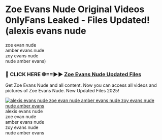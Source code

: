 # Zoe Evans Nude Original Videos 0nlyFans Leaked - Files Updated! (alexis evans nude<br>
zoe evan nude<br>
amber evans nude<br>
zoy evans nude<br>
nude amber evans)

<h3>🔴 CLICK HERE 🌐==►► <a href="https://tinyurl.com/2p9ay9w9" rel="nofollow">Zoe Evans Nude Updated Files</a></h3>

Get Zoe Evans Nude and all content. Now you can access all videos and pictures of Zoe Evans Nude. New Updated Files 2025!

[![alexis evans nude<br>
zoe evan nude<br>
amber evans nude<br>
zoy evans nude<br>
nude amber evans](https://i.imgur.com/KQgVmj3.gif)](https://tinyurl.com/2p9ay9w9)
alexis evans nude<br>
zoe evan nude<br>
amber evans nude<br>
zoy evans nude<br>
nude amber evans